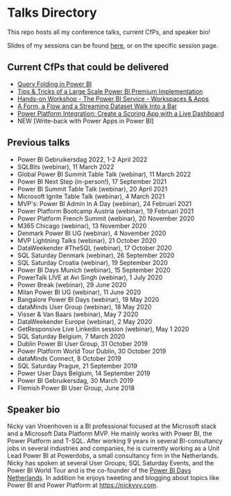 # Talks Directory
This repo hosts all my conference talks, current CfPs, and speaker bio!

Slides of my sessions can be found [here](https://github.com/NickyvVr/talks/tree/master/slides), or on the specific session page.

## Current CfPs that could be delivered  
 * [Query Folding in Power BI](https://github.com/NickyvVr/talks/blob/master/Query%20Folding%20in%20Power%20BI.md)  
 * [Tips & Tricks of a Large Scale Power BI Premium Implementation](https://github.com/NickyvVr/talks/blob/master/Tips%20%26%20Tricks%20of%20a%20Large%20Scale%20Power%20BI%20Premium%20Implementation.md) 
 * [Hands-on Workshop - The Power BI Service - Workspaces & Apps](https://github.com/NickyvVr/talks/blob/master/Hands-on%20Workshop%20-%20The%20Power%20BI%20Service%20%E2%80%93%20Workspaces%20%26%20Apps.md)
 * [A Form, a Flow and a Streaming Dataset Walk Into a Bar](https://github.com/NickyvVr/talks/blob/master/A%20Form%2C%20a%20Flow%20and%20a%20Streaming%20Dataset%20Walk%20Into%20a%20Bar.md)
 * [Power Platform Integration: Create a Scoring App with a Live Dashboard](https://github.com/NickyvVr/talks/blob/master/Power%20Platform%20Integration:%20Create%20a%20Scoring%20App%20with%20a%20Live%20Dashboard.md)
 * NEW [Write-back with Power Apps in Power BI]

## Previous talks  
 * Power BI Gebruikersdag 2022, 1-2 April 2022
 * SQLBits (webinar), 11 March 2022
 * Global Power BI Summit Table Talk (webinar), 11 March 2022
 * Power BI Next Step (in-person!), 17 September 2021
 * Power BI Summit Table Talk (webinar), 20 April 2021
 * Microsoft Ignite Table Talk (webinar), 4 March 2021
 * MVP's: Power BI Admin In A Day (webinar), 24 Februari 2021
 * Power Platform Bootcamp Austria (webinar), 19 Februari 2021
 * Power Platform French Summit (webinar), 20 November 2020
 * M365 Chicago (webinar), 13 November 2020
 * Denmark Power BI UG (webinar), 4 November 2020
 * MVP Lightning Talks (webinar), 21 October 2020
 * DataWeekender #TheSQL (webinar), 17 October 2020
 * SQL Saturday Denmark (webinar), 26 September 2020
 * SQL Saturday Croatia (webinar), 19 September 2020
 * Power BI Days Munich (webinar), 15 September 2020
 * PowerTalk LIVE at Avi Singh (webinar), 1 July 2020
 * Power Break (webinar), 29 June 2020
 * Milan Power BI UG (webinar), 11 June 2020
 * Bangalore Power BI Days (webinar), 19 May 2020
 * dataMinds User Group (webinar), 18 May 2020
 * Visser & Van Baars (webinar), May 7 2020  
 * DataWeekender Europe (webinar), 2 May 2020
 * GetResponsive Live Linkedin session (webinar), May 1 2020
 * SQL Saturday Belgium, 7 March 2020
 * Dublin Power BI User Group, 31 October 2019
 * Power Platform World Tour Dublin, 30 October 2019  
 * dataMinds Connect, 8 October 2019  
 * SQL Saturday Prague, 21 September 2019
 * Power User Days Belgium, 14 September 2019  
 * Power BI Gebruikersdag, 30 March 2019  
 * Flemish Power BI User Group, June 2018  
 
## Speaker bio  
Nicky van Vroenhoven is a BI professional focused at the Microsoft stack and a Microsoft Data Platform MVP. He mainly works with Power BI, the Power Platform and T-SQL. After working 9 years in several BI-consultancy jobs in several industries and companies, he is currently working as a Unit Lead Power BI at Powerdobs, a small consultancy firm in the Netherlands.  
Nicky has spoken at several User Groups, SQL Saturday Events, and the Power BI World Tour and is the co-founder of the [Power BI Days Netherlands](https://twitter.com/PowerBIDaysNL). In addition he enjoys tweeting and blogging about topics like Power BI and Power Platform at https://nickyvv.com.
